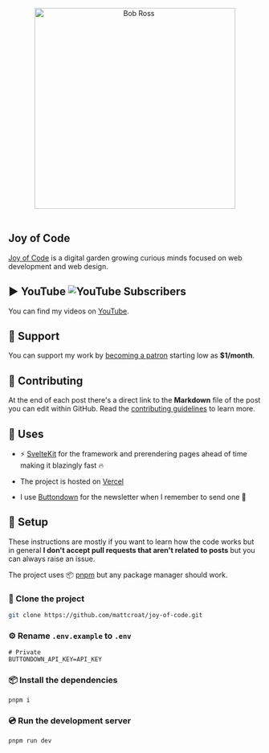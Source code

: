 <br>
<div align="center">
 <img width="400" src="https://i.giphy.com/media/d31vTpVi1LAcDvdm/giphy.gif" alt="Bob Ross">
</div>
<br>

## Joy of Code

[Joy of Code](https://joyofcode.xyz/) is a digital garden growing curious minds focused on web development and web design.

## ▶️ YouTube ![YouTube Subscribers](https://img.shields.io/youtube/channel/subscribers/UC6wpjLSLn2dhlaDjn6_V0rw)

You can find my videos on [YouTube](https://www.youtube.com/@joyofcodedev).

## 🙏 Support

You can support my work by [becoming a patron](https://www.patreon.com/joyofcode) starting low as **$1/month**.

## 🤗 Contributing

At the end of each post there's a direct link to the **Markdown** file of the post you can edit within GitHub. Read the [contributing guidelines](CONTRIBUTING.md) to learn more.

## 🧭 Uses

- ⚡️ [SvelteKit](https://kit.svelte.dev/) for the framework and prerendering pages ahead of time making it blazingly fast 🔥

- The project is hosted on [Vercel](https://vercel.com/)

- I use [Buttondown](https://buttondown.email/) for the newsletter when I remember to send one 🤭

## 📜 Setup

These instructions are mostly if you want to learn how the code works but in general **I don't accept pull requests that aren't related to posts** but you can always raise an issue.

The project uses 📦️ [pnpm](https://pnpm.io/) but any package manager should work.

### 👬 Clone the project

```sh
git clone https://github.com/mattcroat/joy-of-code.git
```

### ⚙️ Rename `.env.example` to `.env`

```text
# Private
BUTTONDOWN_API_KEY=API_KEY
```

### 📦️ Install the dependencies

```sh
pnpm i
```

### 💿️ Run the development server

```sh
pnpm run dev
```
